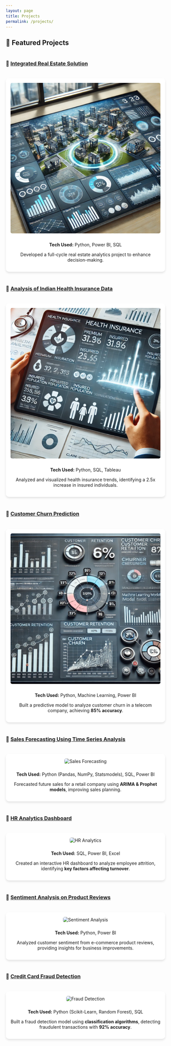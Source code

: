 ```yaml
---
layout: page
title: Projects
permalink: /projects/
---
```


## 🚀 Featured Projects

<div class="projects-grid">

### 📌 [Integrated Real Estate Solution](#)
<div class="project-card">
  <img src="/assets/images/real_estate.png" alt="Real Estate Analytics">
  <p><strong>Tech Used:</strong> Python, Power BI, SQL</p>
  <p>Developed a full-cycle real estate analytics project to enhance decision-making.</p>
</div>

### 📌 [Analysis of Indian Health Insurance Data](#)
<div class="project-card">
  <img src="/assets/images/health_insurance.png" alt="Health Insurance Analysis">
  <p><strong>Tech Used:</strong> Python, SQL, Tableau</p>
  <p>Analyzed and visualized health insurance trends, identifying a 2.5x increase in insured individuals.</p>
</div>

### 📌 [Customer Churn Prediction](#)
<div class="project-card">
  <img src="/assets/images/churn.png" alt="Customer Churn">
  <p><strong>Tech Used:</strong> Python, Machine Learning, Power BI</p>
  <p>Built a predictive model to analyze customer churn in a telecom company, achieving <strong>85% accuracy</strong>.</p>
</div>

### 📌 [Sales Forecasting Using Time Series Analysis](#)
<div class="project-card">
  <img src="/assets/images/sales_forecast.png" alt="Sales Forecasting">
  <p><strong>Tech Used:</strong> Python (Pandas, NumPy, Statsmodels), SQL, Power BI</p>
  <p>Forecasted future sales for a retail company using <strong>ARIMA & Prophet models</strong>, improving sales planning.</p>
</div>

### 📌 [HR Analytics Dashboard](#)
<div class="project-card">
  <img src="/assets/images/hr_analytics.png" alt="HR Analytics">
  <p><strong>Tech Used:</strong> SQL, Power BI, Excel</p>
  <p>Created an interactive HR dashboard to analyze employee attrition, identifying <strong>key factors affecting turnover</strong>.</p>
</div>

### 📌 [Sentiment Analysis on Product Reviews](#)
<div class="project-card">
  <img src="/assets/images/sentiment.png" alt="Sentiment Analysis">
  <p><strong>Tech Used:</strong> Python, Power BI</p>
  <p>Analyzed customer sentiment from e-commerce product reviews, providing insights for business improvements.</p>
</div>

### 📌 [Credit Card Fraud Detection](#)
<div class="project-card">
  <img src="/assets/images/fraud_detection.png" alt="Fraud Detection">
  <p><strong>Tech Used:</strong> Python (Scikit-Learn, Random Forest), SQL</p>
  <p>Built a fraud detection model using <strong>classification algorithms</strong>, detecting fraudulent transactions with <strong>92% accuracy</strong>.</p>
</div>

</div>

<style>
.projects-grid {
  display: grid;
  grid-template-columns: repeat(auto-fit, minmax(300px, 1fr));
  gap: 20px;
  margin-top: 20px;
}
.project-card {
  background: #fff;
  border-radius: 10px;
  box-shadow: 0 4px 6px rgba(0, 0, 0, 0.1);
  padding: 15px;
  text-align: center;
}
.project-card img {
  max-width: 100%;
  border-radius: 5px;
  margin-bottom: 10px;
}
</style>
